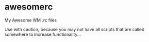 awesomerc
=========

My Awesome WM .rc files

Use with caution, because you may not have all scripts that are called somewhere
to increase functionality...
